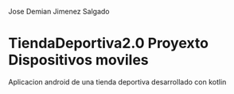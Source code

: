 Jose Demian Jimenez Salgado

# TiendaDeportiva2.0 Proyexto Dispositivos moviles
Aplicacion android de una tienda deportiva desarrollado con kotlin

